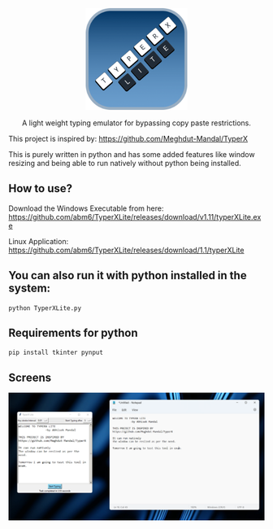 <p align="center">
    <img src="https://github.com/abm6/TyperXLite/blob/main/build/TyperXLogo.png" alt="logo" style="width:200px;"/>
</p>

<p align="center">A light weight typing emulator for bypassing copy paste restrictions.</p>


This project is inspired by: https://github.com/Meghdut-Mandal/TyperX

This is purely written in python and has some added features like window resizing and being able to run natively without python being installed.

## How to use?

Download the Windows Executable from here: https://github.com/abm6/TyperXLite/releases/download/v1.11/typerXLite.exe

Linux Application: https://github.com/abm6/TyperXLite/releases/download/1.1/typerXLite

## You can also run it with python installed in the system:

```
python TyperXLite.py
```

## Requirements for python
```
pip install tkinter pynput
```

## Screens

![image](https://github.com/abm6/TyperXLite/blob/main/screens/screen1.png)
